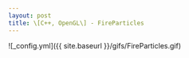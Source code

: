 ```yaml
---
layout: post
title: \[C++, OpenGL\] - FireParticles
---
```


![_config.yml]({{ site.baseurl }}/gifs/FireParticles.gif)
